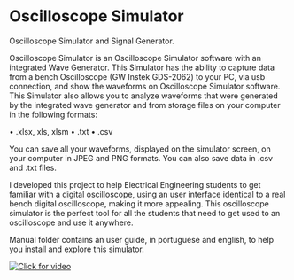 # Oscilloscope Simulator

Oscilloscope Simulator and Signal Generator.

Oscilloscope Simulator is an Oscilloscope Simulator software with an integrated Wave Generator.
This Simulator has the ability to capture data from a bench Oscilloscope (GW Instek GDS-2062) to your PC, via usb connection, and show the waveforms on Oscilloscope Simulator software. This Simulator also allows you to analyze waveforms that were generated by the integrated wave generator and from storage files on your computer in the following formats:

• .xlsx, xls, xlsm 
• .txt
• .csv

You can save all your waveforms, displayed on the simulator screen, on your computer in JPEG and PNG formats. You can also save data in .csv and .txt files.

I developed this project to help Electrical Engineering students to get familiar with a digital oscilloscope, using an user interface identical to a real bench digital oscilloscope, making it more appealing. This oscilloscope simulator is the perfect tool for all the students that need to get used to an oscilloscope and use it anywhere.

Manual folder contains an user guide, in portuguese and english, to help you install and explore this simulator.

[![Click for video](https://github.com/joaocp98662/OscilloscopeSimulator/blob/main/preview.png)](https://www.youtube.com/watch?v=E2pwkb2tiyY "Click for video")
